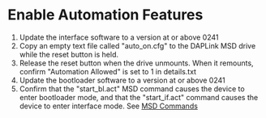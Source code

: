 # Enable Automation Features
1. Update the interface software to a version at or above 0241
1. Copy an empty text file called "auto_on.cfg" to the DAPLink MSD drive while the reset button is held.
1. Release the reset button when the drive unmounts. When it remounts, confirm "Automation Allowed" is set to 1 in details.txt
1. Update the bootloader software to a version at or above 0241
1. Confirm that the "start_bl.act" MSD command causes the device to enter bootloader mode, and that the "start_if.act" command causes the device to enter interface mode. See [MSD Commands](MSD_COMMANDS.md)